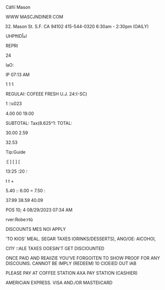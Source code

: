 Câfiï Mason

WWW MASCJNDINER COM

32. Mason St. S.F. CA 94102
415-544-0320
6:30am - 2:30pm (OAILY)

UHPftIDاةاً

REPRI

24

laO:

IP 07:13 AM

1
1
1

REGULAI؛ COFEEE
FRESH U.J.
2؛4(-SC)

؛؛
1แ023

4.00
00
19.00

SUBTOTAL:
Tax(8.625^1:
TOTAL:

30.00
2.59

32.53

Tip:Guide

؛[
]
[
]
[

13؛
20؛
25؛

t
t
+

5.40 ::
6.00 =
7.50 :

37.99
38.59
40.09

POS 10; 4
08/29/2023 07:34 AM

rver:Robe؛rtû

DISCOUNTS MES NOI APPLY

'TO KIOS' MEAL.
SEGAR TAXES lORINKS/DESSERTS),
ΑΝΟ/ΟΕ: AlCOHOl,

CI1Y ؛؛ALE TAXES OOESiN'T GET
DISCIOUNTED

ONCE PAID AND REAIIZIE YOU’VE
FORGOITEN TO SHOW PROOF FOR ANY DISCOUNIS.
CANNOT BE IMPLY (REDEEM)
10 ClOEiED OUT lAB

PLEASE PAY AT COFFEE STATION
AXA PAY STATION (CASHIER)

AMERICiAN EXPRESS. VISA AND./OR MASTEIiCARD

